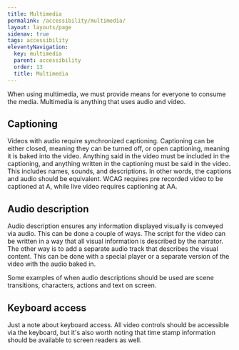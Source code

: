 ```yaml
---
title: Multimedia
permalink: /accessibility/multimedia/
layout: layouts/page
sidenav: true
tags: accessibility
eleventyNavigation: 
  key: multimedia
  parent: accessibility
  order: 13
  title: Multimedia
---
```

When using multimedia, we must provide means for everyone to consume the media. Multimedia is anything that uses audio and video.

## Captioning

Videos with audio require synchronized captioning. Captioning can be either closed, meaning they can be turned off, or open captioning, meaning it is baked into the video. Anything said in the video must be included in the captioning, and anything written in the captioning must be said in the video. This includes names, sounds, and descriptions. In other words, the captions and audio should be equivalent. WCAG requires pre recorded video to be captioned at A, while live video requires captioning at AA. 

## Audio description

Audio description ensures any information displayed visually is conveyed via audio. This can be done a couple of ways. The script for the video can be written in a way that all visual information is described by the narrator. The other way is to add a separate audio track that describes the visual content. This can be done with a special player or a separate version of the video with the audio baked in.

 Some examples of when audio descriptions should be used are scene transitions, characters, actions and text on screen.  

## Keyboard access

Just a note about keyboard access. All video controls should be accessible via the keyboard, but it's also worth noting that time stamp information should be available to screen readers as well.
